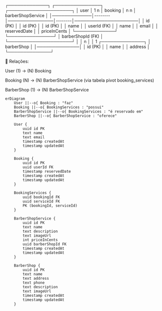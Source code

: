 ┌─────────────┐        ┌───────────────┐        ┌─────────────────────┐
│   user      │ 1    n │   booking      │ n    n │   barberShopService │
│─────────────│--------│───────────────│--------│─────────────────────│
│ id (PK)     │        │ id (PK)       │        │ id (PK)             │
│ name        │        │ userId (FK)   │        │ name                │
│ email       │        │ reservedDate  │        │ priceInCents        │
└─────────────┘        └───────────────┘        │ barberShopId (FK)   │
                                                 └─────────────────────┘
                                                         │
                                                         │ n
                                                         │
                                                         │ 1
                                                 ┌──────────────┐
                                                 │  barberShop  │
                                                 │──────────────│
                                                 │ id (PK)      │
                                                 │ name         │
                                                 │ address      │
                                                 └──────────────┘

🔗 Relações:

User (1) → (N) Booking

Booking (N) → (N) BarberShopService (via tabela pivot booking_services)

BarberShop (1) → (N) BarberShopService

```mermaid
erDiagram
    User ||--o{ Booking : "faz"
    Booking ||--o{ BookingServices : "possui"
    BarberShopService ||--o{ BookingServices : "é reservado em"
    BarberShop ||--o{ BarberShopService : "oferece"

    User {
        uuid id PK
        text name
        text email
        timestamp createdAt
        timestamp updatedAt
    }

    Booking {
        uuid id PK
        uuid userId FK
        timestamp reservedDate
        timestamp createdAt
        timestamp updatedAt
    }

    BookingServices {
        uuid bookingId FK
        uuid serviceId FK
        PK (bookingId, serviceId)
    }

    BarberShopService {
        uuid id PK
        text name
        text description
        text imageUrl
        int priceInCents
        uuid barberShopId FK
        timestamp createdAt
        timestamp updatedAt
    }

    BarberShop {
        uuid id PK
        text name
        text address
        text phone
        text description
        text imageUrl
        timestamp createdAt
        timestamp updatedAt
    }
